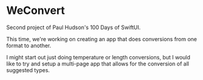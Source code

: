 # WeConvert

Second project of Paul Hudson's 100 Days of SwiftUI.

This time, we're working on creating an app that does conversions from one format to another.

I might start out just doing temperature or length conversions,
but I would like to try and setup a multi-page app that allows
for the conversion of all suggested types.
